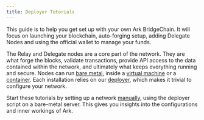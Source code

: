 ```yaml
---
title: Deployer Tutorials
---
```


This guide is to help you get set up with your own Ark BridgeChain. It will focus on launching your blockchain, auto-forging setup, adding  Delegate Nodes and using the official wallet to manage your funds.

The Relay and Delegate nodes are a core part of the network. They are what forge the blocks, validate transactions, provide API access to the data contained within the network, and ultimately what keeps everything running and secure. Nodes can run [bare metal](/tutorials/deployer/deployer.md), inside a [virtual machine](/tutorials/deployer/vagrant.md) or a [container](/tutorials/deployer/docker.md). Each installation relies on our [deployer](https://github.com/ArkEcosystem/deployer), which makes it trivial to configure your network.

Start these tutorials by setting up a network [manually](/tutorials/deployer/deployer.md), using the deployer script on a bare-metal server. This gives you insights into the configurations and inner workings of Ark.